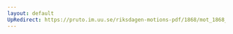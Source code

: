 ```yaml
---
layout: default
UpRedirect: https://pruto.im.uu.se/riksdagen-motions-pdf/1868/mot_1868__fk__40/mot_1868__fk__40-002.pdf
---
```

